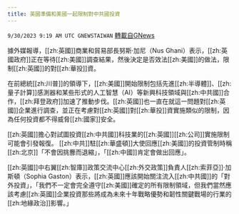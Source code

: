 ```yaml
---
title: 英國準備和美國一起限制對中共國投資
---
```

`9/30/2023 9:19 AM UTC GNEWSTAIWAN` [轉載自GNews](https://gnews.org/articles/1759698)



據外媒報導，[[zh:英國]]商業和貿易部長努斯·加尼（Nus Ghani）表示，[[zh:英國政府]]正在等待[[zh:美國]]調查結果，然後決定是否效法[[zh:美國]]的做法，限制[[zh:英國]]的對[[zh:華投]]資。  

在前總統[[zh:川普]]的領導下，[[zh:美國]]開始限制包括先進[[zh:半導體]]、[[zh:量子計算]]感測器和某些形式的人工智慧（AI）等新興科技領域與[[zh:中共國]]合作，[[zh:拜登政府]]加速了推動步伐。[[zh:英國]]也一直在就這一問題對[[zh:英國]]企業進行調查，並正在考慮對[[zh:英國]]對[[zh:華投]]資實施類似的限制，因為任何投資都不得威脅[[zh:國家]]安全。

  

[[zh:英國]]擔心對試圖投資[[zh:中共國]]科技業的[[zh:英國]][[zh:公司]]實施限制可能會引發報復。 [[zh:中共]]駐[[zh:華盛頓]]大使回應[[zh:美國]]的投資管制時稱[[zh:北京]]「不會因挑釁而退縮」，「[[zh:中國]]肯定會做出回應」。

  

[[zh:英國]]中右翼[[zh:智庫]]政策交流中心[[zh:外交政策]]負責人[[zh:索菲亞]]·加斯頓（Sophia Gaston）表示，[[zh:英國]]應該開始關注流入[[zh:中共國]]的「對外投資」，「我們不一定會完全遵守[[zh:美國]]確定的所有限制領域，但我們當然應該考慮[[zh:英國]]企業投資那些將成為未來十年戰略優勢和韌性關鍵戰場的行業的[[zh:地緣政治]]影響。」
